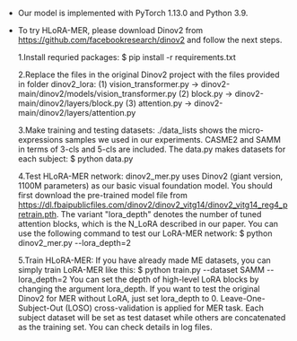 * Our model is implemented with PyTorch 1.13.0 and Python 3.9. 

* To try HLoRA-MER, please download Dinov2 from https://github.com/facebookresearch/dinov2 and follow the next steps.  

    1.Install requried packages:
        $ pip install -r requirements.txt

    2.Replace the files in the original Dinov2 project with the files provided in folder dinov2_lora:
        (1) vision_transformer.py -> dinov2-main/dinov2/models/vision_transformer.py
        (2) block.py -> dinov2-main/dinov2/layers/block.py
        (3) attention.py -> dinov2-main/dinov2/layers/attention.py

    3.Make training and testing datasets:
        ./data_lists shows the micro-expressions samples we used in our experiments. CASME2 and SAMM in terms of 3-cls and 5-cls are included. The data.py makes datasets for each subject:
        $ python data.py

    4.Test HLoRA-MER network:
        dinov2_mer.py uses Dinov2 (giant version, 1100M parameters) as our basic visual foundation model. You should first download the pre-trained model file from https://dl.fbaipublicfiles.com/dinov2/dinov2_vitg14/dinov2_vitg14_reg4_pretrain.pth. The variant "lora_depth" denotes the number of tuned attention blocks, which is the N_LoRA described in our paper. You can use the following command to test our LoRA-MER network:
        $ python dinov2_mer.py --lora_depth=2

    5.Train HLoRA-MER:
        If you have already made ME datasets, you can simply train LoRA-MER like this:
        $ python train.py --dataset SAMM --lora_depth=2
        You can set the depth of high-level LoRA blocks by changing the argument lora_depth. If you want to test the original Dinov2 for MER without LoRA, just set lora_depth to 0.
        Leave-One-Subject-Out (LOSO) cross-validation is applied for MER task. Each subject dataset will be set as test dataset while others are concatenated as the training set. You can check details in log files.


